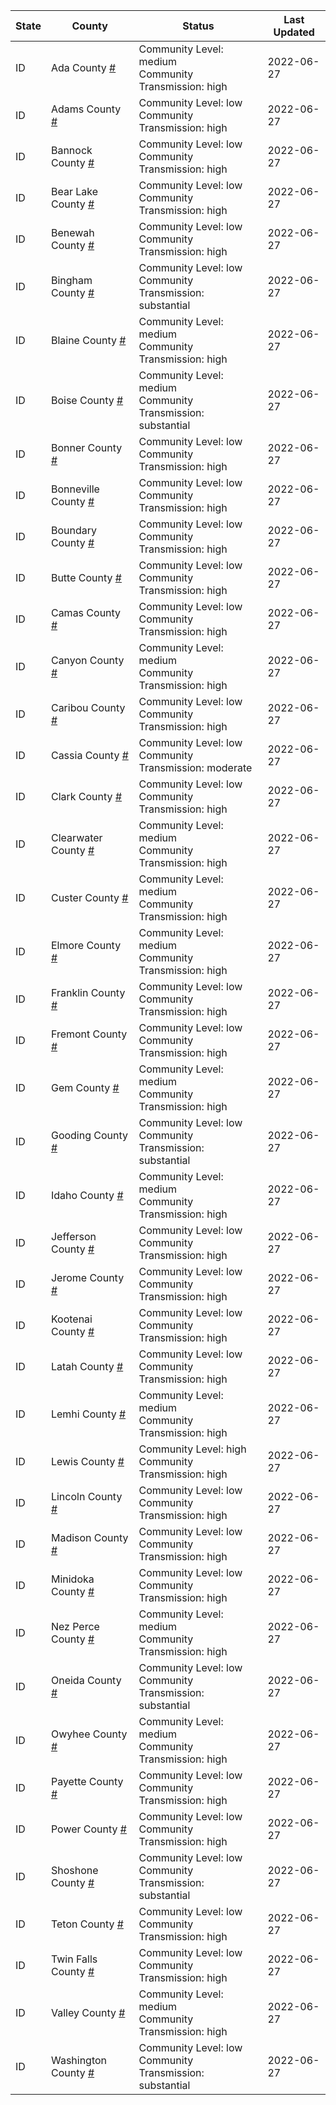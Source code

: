 State | County | Status | Last Updated
--- | --- | --- | --- 
ID | Ada County <a href="#ada_county">#</a> | <a name="ada_county"></a>Community Level: medium<br/>Community Transmission: high | 2022-06-27
ID | Adams County <a href="#adams_county">#</a> | <a name="adams_county"></a>Community Level: low<br/>Community Transmission: high | 2022-06-27
ID | Bannock County <a href="#bannock_county">#</a> | <a name="bannock_county"></a>Community Level: low<br/>Community Transmission: high | 2022-06-27
ID | Bear Lake County <a href="#bear_lake_county">#</a> | <a name="bear_lake_county"></a>Community Level: low<br/>Community Transmission: high | 2022-06-27
ID | Benewah County <a href="#benewah_county">#</a> | <a name="benewah_county"></a>Community Level: low<br/>Community Transmission: high | 2022-06-27
ID | Bingham County <a href="#bingham_county">#</a> | <a name="bingham_county"></a>Community Level: low<br/>Community Transmission: substantial | 2022-06-27
ID | Blaine County <a href="#blaine_county">#</a> | <a name="blaine_county"></a>Community Level: medium<br/>Community Transmission: high | 2022-06-27
ID | Boise County <a href="#boise_county">#</a> | <a name="boise_county"></a>Community Level: medium<br/>Community Transmission: substantial | 2022-06-27
ID | Bonner County <a href="#bonner_county">#</a> | <a name="bonner_county"></a>Community Level: low<br/>Community Transmission: high | 2022-06-27
ID | Bonneville County <a href="#bonneville_county">#</a> | <a name="bonneville_county"></a>Community Level: low<br/>Community Transmission: high | 2022-06-27
ID | Boundary County <a href="#boundary_county">#</a> | <a name="boundary_county"></a>Community Level: low<br/>Community Transmission: high | 2022-06-27
ID | Butte County <a href="#butte_county">#</a> | <a name="butte_county"></a>Community Level: low<br/>Community Transmission: high | 2022-06-27
ID | Camas County <a href="#camas_county">#</a> | <a name="camas_county"></a>Community Level: low<br/>Community Transmission: high | 2022-06-27
ID | Canyon County <a href="#canyon_county">#</a> | <a name="canyon_county"></a>Community Level: medium<br/>Community Transmission: high | 2022-06-27
ID | Caribou County <a href="#caribou_county">#</a> | <a name="caribou_county"></a>Community Level: low<br/>Community Transmission: high | 2022-06-27
ID | Cassia County <a href="#cassia_county">#</a> | <a name="cassia_county"></a>Community Level: low<br/>Community Transmission: moderate | 2022-06-27
ID | Clark County <a href="#clark_county">#</a> | <a name="clark_county"></a>Community Level: low<br/>Community Transmission: high | 2022-06-27
ID | Clearwater County <a href="#clearwater_county">#</a> | <a name="clearwater_county"></a>Community Level: medium<br/>Community Transmission: high | 2022-06-27
ID | Custer County <a href="#custer_county">#</a> | <a name="custer_county"></a>Community Level: medium<br/>Community Transmission: high | 2022-06-27
ID | Elmore County <a href="#elmore_county">#</a> | <a name="elmore_county"></a>Community Level: medium<br/>Community Transmission: high | 2022-06-27
ID | Franklin County <a href="#franklin_county">#</a> | <a name="franklin_county"></a>Community Level: low<br/>Community Transmission: high | 2022-06-27
ID | Fremont County <a href="#fremont_county">#</a> | <a name="fremont_county"></a>Community Level: low<br/>Community Transmission: high | 2022-06-27
ID | Gem County <a href="#gem_county">#</a> | <a name="gem_county"></a>Community Level: medium<br/>Community Transmission: high | 2022-06-27
ID | Gooding County <a href="#gooding_county">#</a> | <a name="gooding_county"></a>Community Level: low<br/>Community Transmission: substantial | 2022-06-27
ID | Idaho County <a href="#idaho_county">#</a> | <a name="idaho_county"></a>Community Level: medium<br/>Community Transmission: high | 2022-06-27
ID | Jefferson County <a href="#jefferson_county">#</a> | <a name="jefferson_county"></a>Community Level: low<br/>Community Transmission: high | 2022-06-27
ID | Jerome County <a href="#jerome_county">#</a> | <a name="jerome_county"></a>Community Level: low<br/>Community Transmission: high | 2022-06-27
ID | Kootenai County <a href="#kootenai_county">#</a> | <a name="kootenai_county"></a>Community Level: low<br/>Community Transmission: high | 2022-06-27
ID | Latah County <a href="#latah_county">#</a> | <a name="latah_county"></a>Community Level: low<br/>Community Transmission: high | 2022-06-27
ID | Lemhi County <a href="#lemhi_county">#</a> | <a name="lemhi_county"></a>Community Level: medium<br/>Community Transmission: high | 2022-06-27
ID | Lewis County <a href="#lewis_county">#</a> | <a name="lewis_county"></a>Community Level: high<br/>Community Transmission: high | 2022-06-27
ID | Lincoln County <a href="#lincoln_county">#</a> | <a name="lincoln_county"></a>Community Level: low<br/>Community Transmission: high | 2022-06-27
ID | Madison County <a href="#madison_county">#</a> | <a name="madison_county"></a>Community Level: low<br/>Community Transmission: high | 2022-06-27
ID | Minidoka County <a href="#minidoka_county">#</a> | <a name="minidoka_county"></a>Community Level: low<br/>Community Transmission: high | 2022-06-27
ID | Nez Perce County <a href="#nez_perce_county">#</a> | <a name="nez_perce_county"></a>Community Level: medium<br/>Community Transmission: high | 2022-06-27
ID | Oneida County <a href="#oneida_county">#</a> | <a name="oneida_county"></a>Community Level: low<br/>Community Transmission: substantial | 2022-06-27
ID | Owyhee County <a href="#owyhee_county">#</a> | <a name="owyhee_county"></a>Community Level: medium<br/>Community Transmission: high | 2022-06-27
ID | Payette County <a href="#payette_county">#</a> | <a name="payette_county"></a>Community Level: low<br/>Community Transmission: high | 2022-06-27
ID | Power County <a href="#power_county">#</a> | <a name="power_county"></a>Community Level: low<br/>Community Transmission: high | 2022-06-27
ID | Shoshone County <a href="#shoshone_county">#</a> | <a name="shoshone_county"></a>Community Level: low<br/>Community Transmission: substantial | 2022-06-27
ID | Teton County <a href="#teton_county">#</a> | <a name="teton_county"></a>Community Level: low<br/>Community Transmission: high | 2022-06-27
ID | Twin Falls County <a href="#twin_falls_county">#</a> | <a name="twin_falls_county"></a>Community Level: low<br/>Community Transmission: high | 2022-06-27
ID | Valley County <a href="#valley_county">#</a> | <a name="valley_county"></a>Community Level: medium<br/>Community Transmission: high | 2022-06-27
ID | Washington County <a href="#washington_county">#</a> | <a name="washington_county"></a>Community Level: low<br/>Community Transmission: substantial | 2022-06-27
